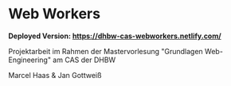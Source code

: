 # Web Workers

**Deployed Version: https://dhbw-cas-webworkers.netlify.com/**

Projektarbeit im Rahmen der Mastervorlesung "Grundlagen Web-Engineering" am CAS der DHBW

Marcel Haas & Jan Gottweiß




